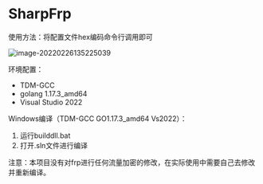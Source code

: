 # SharpFrp

使用方法：将配置文件hex编码命令行调用即可

![image-20220226135225039](C:/Users/Administrator/OneDrive/学习笔记/HTB/img/README/image-20220226135225039.png)

环境配置：

- TDM-GCC
- golang 1.17.3_amd64
- Visual Studio 2022

Windows编译（TDM-GCC GO1.17.3_amd64 Vs2022）：

1. 运行builddll.bat
2. 打开.sln文件进行编译

注意：本项目没有对frp进行任何流量加密的修改，在实际使用中需要自己去修改并重新编译。